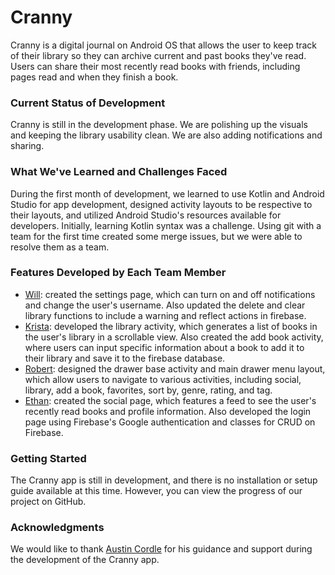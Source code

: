 <h1>Cranny</h1>
<p>Cranny is a digital journal on Android OS that allows the user to keep track of their library so they can archive current and past books they've read. Users can share their most recently read books with friends, including pages read and when they finish a book.</p>

<h3>Current Status of Development</h3>
<p>Cranny is still in the development phase. We are polishing up the visuals and keeping the library usability clean. We are also adding notifications and sharing.</p>

<h3>What We've Learned and Challenges Faced</h3>
<p>During the first month of development, we learned to use Kotlin and Android Studio for app development, designed activity layouts to be respective to their layouts, and utilized Android Studio's resources available for developers. Initially, learning Kotlin syntax was a challenge. Using git with a team for the first time created some merge issues, but we were able to resolve them as a team.</p>

<h3>Features Developed by Each Team Member</h3>
<ul>
<li><u>Will</u>: created the settings page, which can turn on and off notifications and change the user's username. Also updated the delete and clear library functions to include a warning and reflect actions in firebase.</li>
<li><u>Krista</u>: developed the library activity, which generates a list of books in the user's library in a scrollable view. Also created the add book activity, where users can input specific information about a book to add it to their library and save it to the firebase database.</li>
<li><u>Robert</u>: designed the drawer base activity and main drawer menu layout, which allow users to navigate to various activities, including social, library, add a book, favorites, sort by, genre, rating, and tag.</li>
<li><u>Ethan</u>: created the social page, which features a feed to see the user's recently read books and profile information. Also developed the login page using Firebase's Google authentication and classes for CRUD on Firebase.</li>
</ul>
<h3>Getting Started</h3>
<p>The Cranny app is still in development, and there is no installation or setup guide available at this time. However, you can view the progress of our project on GitHub.</p>

<h3>Acknowledgments</h3>
<p>We would like to thank <u>Austin Cordle</u> for his guidance and support during the development of the Cranny app.</p>

